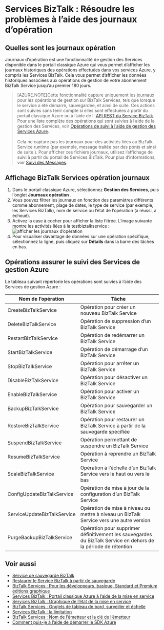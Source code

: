 <properties 
    pageTitle="Résoudre les problèmes des Services BizTalk en utilisant les journaux opération | Microsoft Azure" 
    description="Résoudre les problèmes des Services BizTalk en utilisant les journaux d’opération. MABS, WABS" 
    services="biztalk-services" 
    documentationCenter="" 
    authors="MandiOhlinger" 
    manager="erikre" 
    editor=""/>

<tags 
    ms.service="biztalk-services" 
    ms.workload="integration" 
    ms.tgt_pltfrm="na" 
    ms.devlang="na" 
    ms.topic="article" 
    ms.date="08/15/2016" 
    ms.author="mandia"/>


# <a name="biztalk-services-troubleshoot-using-operation-logs"></a>Services BizTalk : Résoudre les problèmes à l’aide des journaux d’opération

## <a name="what-are-the-operation-logs"></a>Quelles sont les journaux opération
Journaux d’opération est une fonctionnalité de gestion des Services disponible dans le portail classique Azure qui vous permet d’afficher les journaux historiques des opérations effectuées dans vos services Azure, y compris les Services BizTalk. Cela vous permet d’afficher les données historiques associées aux opérations de gestion de votre abonnement BizTalk Service jusqu’au premier 180 jours.

> [AZURE.NOTE]Cette fonctionnalité capture uniquement les journaux pour les opérations de gestion sur BizTalk Services, tels que lorsque le service a été démarré, sauvegardée, et ainsi de suite. Ces actions sont suivies sans tenir compte si elles sont effectuées à partir du portail classique Azure ou à l’aide de l' [API REST du Service BizTalk](http://msdn.microsoft.com/library/azure/dn232347.aspx). Pour une liste complète des opérations qui sont suivies à l’aide de la gestion des Services, voir [Opérations de suivi à l’aide de gestion des Services Azure](#bizops).<br/><br/>
Cela ne capture pas les journaux pour des activités liées au BizTalk Service runtime (par exemple, message traitée par des ponts et ainsi de suite.). Pour afficher ces fichiers journaux, utilisez l’affichage de suivi à partir du portail de Services BizTalk. Pour plus d’informations, voir [Suivi des Messages](http://msdn.microsoft.com/library/azure/hh949805.aspx).

## <a name="view-biztalk-services-operation-logs"></a>Affichage BizTalk Services opération journaux
1. Dans le portail classique Azure, sélectionnez **Gestion des Services**, puis l’onglet **Journaux opération** .
2. Vous pouvez filtrer les journaux en fonction des paramètres différents comme abonnement, plage de dates, le type de service (par exemple, les Services BizTalk), nom de service ou l’état de l’opération (a réussi, a échoué).
3. Activez la case à cocher pour afficher la liste filtrée. L’image suivante montre les activités liées à la testbiztalkservice :  ![afficher les journaux d’opération][ViewLogs] 
4. Pour visualiser davantage de données sur une opération spécifique, sélectionnez la ligne, puis cliquez sur **Détails** dans la barre des tâches en bas.


## <a name="bizops"></a>Opérations assurer le suivi des Services de gestion Azure
Le tableau suivant répertorie les opérations sont suivies à l’aide des Services de gestion Azure :

Nom de l’opération | Tâche
--- | ---
CreateBizTalkService | Opération pour créer un nouveau BizTalk Service
DeleteBizTalkService | Opération de suppression d’un BizTalk Service
RestartBizTalkService | Opération de redémarrer un BizTalk Service
StartBizTalkService | Opération de démarrage d’un BizTalk Service
StopBizTalkService | Opération pour arrêter un BizTalk Service
DisableBizTalkService | Opération pour désactiver un BizTalk Service
EnableBizTalkService | Opération pour activer un BizTalk Service
BackupBizTalkService | Opération pour sauvegarder un BizTalk Service
RestoreBizTalkService | Opération pour restaurer un BizTalk Service à partir de la sauvegarde spécifiée
SuspendBizTalkService | Opération permettant de suspendre un BizTalk Service
ResumeBizTalkService | Opération à reprendre un BizTalk Service
ScaleBizTalkService | Opération à l’échelle d’un BizTalk Service vers le haut ou vers le bas
ConfigUpdateBizTalkService | Opération de mise à jour de la configuration d’un BizTalk Service
ServiceUpdateBizTalkService | Opération de mise à niveau ou mettre à niveau un BizTalk Service vers une autre version
PurgeBackupBizTalkService | Opération pour supprimer définitivement les sauvegardes du BizTalk Service en dehors de la période de rétention


## <a name="see-also"></a>Voir aussi
- [Service de sauvegarde BizTalk](http://go.microsoft.com/fwlink/p/?LinkID=325584)
- [Restaurer le Service BizTalk à partir de sauvegarde](http://go.microsoft.com/fwlink/p/?LinkID=325582)
- [BizTalk Services : Pour les développeurs, basique, Standard et Premium éditions graphique](http://go.microsoft.com/fwlink/p/?LinkID=302279)
- [Services BizTalk : Portail classique Azure à l’aide de la mise en service](http://go.microsoft.com/fwlink/p/?LinkID=302280)
- [Services BizTalk : Graphique de l’état de la mise en service](http://go.microsoft.com/fwlink/p/?LinkID=329870)
- [BizTalk Services : Onglets de tableau de bord, surveiller et échelle](http://go.microsoft.com/fwlink/p/?LinkID=302281)
- [Services BizTalk : la limitation](http://go.microsoft.com/fwlink/p/?LinkID=302282)
- [BizTalk Services : Nom de l’émetteur et la clé de l’émetteur](http://go.microsoft.com/fwlink/p/?LinkID=303941)
- [Comment puis-je à l’aide de démarrer le SDK Azure](http://go.microsoft.com/fwlink/p/?LinkID=302335)

[ViewLogs]: ./media/biztalk-troubleshoot-using-ops-logs/Operation-Logs.png
 
